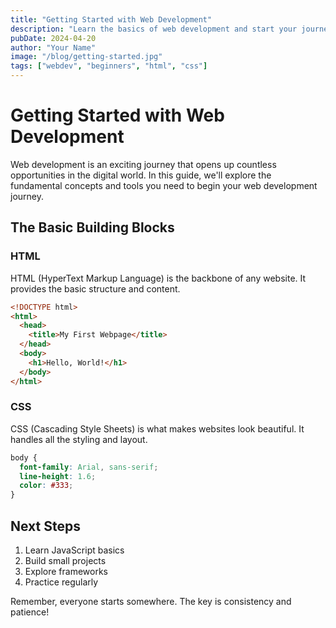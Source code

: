 ```yaml
---
title: "Getting Started with Web Development"
description: "Learn the basics of web development and start your journey as a developer."
pubDate: 2024-04-20
author: "Your Name"
image: "/blog/getting-started.jpg"
tags: ["webdev", "beginners", "html", "css"]
---
```


# Getting Started with Web Development

Web development is an exciting journey that opens up countless opportunities in the digital world. In this guide, we'll explore the fundamental concepts and tools you need to begin your web development journey.

## The Basic Building Blocks

### HTML
HTML (HyperText Markup Language) is the backbone of any website. It provides the basic structure and content.

```html
<!DOCTYPE html>
<html>
  <head>
    <title>My First Webpage</title>
  </head>
  <body>
    <h1>Hello, World!</h1>
  </body>
</html>
```

### CSS
CSS (Cascading Style Sheets) is what makes websites look beautiful. It handles all the styling and layout.

```css
body {
  font-family: Arial, sans-serif;
  line-height: 1.6;
  color: #333;
}
```

## Next Steps

1. Learn JavaScript basics
2. Build small projects
3. Explore frameworks
4. Practice regularly

Remember, everyone starts somewhere. The key is consistency and patience!